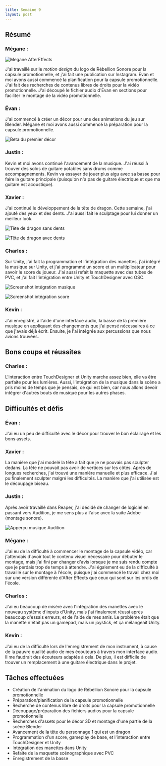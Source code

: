 ```yaml
---
title: Semaine 9
layout: post
---
```


## Résumé

### Mégane :

![Megane AfterEffects](../medias/MotionDesign_Megane.png)

J'ai travaillé sur le _motion design_ du logo de Rébellion Sonore pour la capsule promotionnelle, et j'ai fait une publication sur Instagram. Évan et moi avons aussi commencé la planification pour la capsule promotionnelle.
J'ai fait des recherches de contenus libres de droits pour la vidéo promotionnelle.
J'ai découpé le fichier audio d'Évan en sections pour faciliter le montage de la vidéo promotionnelle.

### Évan :

J'ai commencé à créer un décor pour une des animations du jeu sur Blender. Mégane et moi avons aussi commencé la préparation pour la capsule promotionnelle.

![Beta du premier décor](../medias/decor1_beta.png)

### Justin :

Kevin et moi avons continué l'avancement de la musique. J'ai réussi à trouver des solos de guitare potables sans drums comme accompagnements. Kevin va essayer de jouer plus aigu avec sa basse pour faire la guitare principale (puisqu'on n'a pas de guitare électrique et que ma guitare est acoustique).

### Xavier :

J'ai continué le développement de la tête de dragon. Cette semaine, j'ai ajouté des yeux et des dents. J'ai aussi fait le sculptage pour lui donner un meilleur look.

![Tête de dragon sans dents](../medias/dragonTexture.PNG)

![Tête de dragon avec dents](../medias/DragonDent.PNG)

### Charles :

Sur Unity, j'ai fait la programmation et l'intégration des manettes, j'ai intégré la musique sur Unity, et j'ai programmé un score et un multiplicateur pour savoir le score du joueur. J'ai aussi refait la maquette avec des tubes de PVC, et j'ai fait l'intégration entre Unity et TouchDesigner avec OSC.

![Screenshot intégration musique](../medias/charles_sem9_1.png)

![Screenshot intégration score](../medias/charles_sem9_2.png)

### Kevin :

J'ai enregistré, à l'aide d'une interface audio, la basse de la première musique en appliquant des changements que j'ai pensé nécessaires à ce que j'avais déjà écrit. Ensuite, je l'ai intégrée aux percussions que nous avions trouvées.

## Bons coups et réussites

### Charles :

L'interaction entre TouchDesigner et Unity marche assez bien, elle va être parfaite pour les lumières. Aussi, l'intégration de la musique dans la scène a pris moins de temps que je pensais, ce qui est bien, car nous allons devoir intégrer d'autres bouts de musique pour les autres phases.

## Difficultés et défis

### Évan :

J'ai eu un peu de difficulté avec le décor pour trouver le bon éclairage et les bons assets.

### Xavier :

La manière que j'ai modelé la tête a fait que je ne pouvais pas sculpter dedans. La tête ne pouvait pas avoir de vertices sur les côtés. Après de longues recherches, j'ai trouvé une manière manuelle et plus efficace. J'ai pu finalement sculpter malgré les difficultés. La manière que j'ai utilisée est le découpage biseau.

### Justin :

Après avoir travaillé dans Reaper, j'ai décidé de changer de logiciel en passant vers Audition, je me sens plus à l'aise avec la suite Adobe (montage sonore).

![Apperçu musique Audition](../medias/audition_justin.png)

### Mégane :

J'ai eu de la difficulté à commencer le montage de la capsule vidéo, car j'attendais d'avoir tout le contenu visuel nécessaire pour débuter le montage, mais j'ai fini par changer d'avis lorsque je me suis rendu compte que je perdais trop de temps à attendre.
J'ai également eu de la difficulté à travaillé sur le montage à l'école, puisque j'ai commencé le travail chez moi sur une version différente d'After Effects que ceux qui sont sur les ordis de l'école.

### Charles :

J'ai eu beaucoup de misère avec l'intégration des manettes avec le nouveau système d'inputs d'Unity, mais j'ai finalement réussi après beaucoup d'essais erreurs, et de l'aide de mes amis. Le problème était que la manette n'était pas un gamepad, mais un joystick, et ça mélangeait Unity.

### Kevin :

J'ai eu de la difficulté lors de l'enregistrement de mon instrument, à cause de la pauvre qualité audio de mes écouteurs à travers mon interface audio. Il me faudrait des écouteurs adaptés à cela. De plus, il est difficile de trouver un remplacement à une guitare électrique dans le projet.

## Tâches effectuées

- Création de l'animation du logo de Rébellion Sonore pour la capsule promotionnelle
- Préparation/planification de la capsule promotionnelle
- Recherche de contenus libre de droits pour la capsule promotionnelle
- Découpage/préparation des fichiers audios pour la capsule promotionnelle
- Recherches d'assets pour le décor 3D et montage d'une partie de la scène Blender
- Avancement de la tête du personnage 1 qui est un dragon
- Programmation d'un score, gameplay de base, et l'interaction entre TouchDesigner et Unity
- Intégration des manettes dans Unity
- Refaite de la maquette scénographique avec PVC
- Enregistrement de la basse
